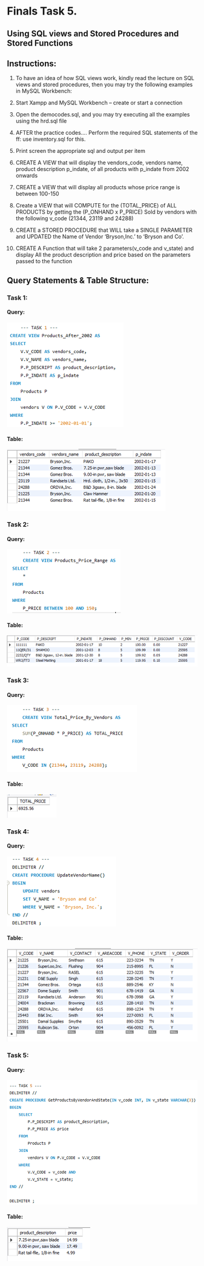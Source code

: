  # Finals Task 5.
## Using SQL views and Stored Procedures and Stored Functions
## Instructions: 

1. To have an idea of how SQL views work, kindly read the lecture on SQL views and stored procedures, then you may try the following examples in MySQL Workbench: 

2. Start Xampp and MySQL Workbench – create or start a connection 

4. Open the democodes.sql, and you may try executing all the examples using the hrd.sql file

5. AFTER the practice codes…. Perform the required SQL statements of the ff: use inventory.sql for this.

6. Print screen the appropriate sql and output per item

1.	CREATE A VIEW that will display the vendors_code, vendors name, product description p_indate, of all products with p_indate from 2002 onwards


2.	CREATE a VIEW that will display all products whose price range is between 100-150


3.	Create a VIEW that will COMPUTE for the (TOTAL_PRICE) of ALL PRODUCTS by getting the (P_ONHAND x P_PRICE) Sold by vendors with the following v_code (21344, 23119 and 24288)



4.	CREATE a STORED PROCEDURE that WILL take a SINGLE PARAMETER and UPDATED the Name of Vendor ‘Bryson,Inc.’ to ‘Bryson and Co’.



5.	CREATE A Function that will take 2 parameters(v_code and v_state) and display All the product description and price based on the parameters passed to the function

## Query Statements & Table Structure:
### Task 1:
#### Query:
![screenshot](https://github.com/jrecapor/EDM-John-Paul/blob/main/Final%20Task%205/Images/TASK1.PNG)
#### Table:
![screenshot](https://github.com/jrecapor/EDM-John-Paul/blob/main/Final%20Task%205/Images/TASK1TABLE.PNG)
### Task 2:
#### Query:
![screenshot](https://github.com/jrecapor/EDM-John-Paul/blob/main/Final%20Task%205/Images/TASK2.PNG)
#### Table:
![screenshot](https://github.com/jrecapor/EDM-John-Paul/blob/main/Final%20Task%205/Images/TASK2TABLE.PNG)
### Task 3:
#### Query:
![screenshot](https://github.com/jrecapor/EDM-John-Paul/blob/main/Final%20Task%205/Images/TASK3.PNG)
#### Table:
![screenshot](https://github.com/jrecapor/EDM-John-Paul/blob/main/Final%20Task%205/Images/TASK3TABLE.PNG)
### Task 4:
#### Query:
![screenshot](https://github.com/jrecapor/EDM-John-Paul/blob/main/Final%20Task%205/Images/TASK4.PNG)
#### Table:
![screenshot](https://github.com/jrecapor/EDM-John-Paul/blob/main/Final%20Task%205/Images/TASK4TABLE.PNG)
### Task 5:
#### Query:
![screenshot](https://github.com/jrecapor/EDM-John-Paul/blob/main/Final%20Task%205/Images/TASK5.PNG)
#### Table:
![screenshot](https://github.com/jrecapor/EDM-John-Paul/blob/main/Final%20Task%205/Images/TASK5TABLE.PNG)
